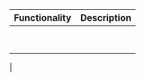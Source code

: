 

| Functionality           | Description                             |
|-------------------------|-----------------------------------------|                  
|                         |                                         |
|                         |                                         | 
|                         |                                         |
|                         |                                         |
|                         |                                         |
|                         |                                         |   
|                         |                                         |   
|                         |                                         |   
|